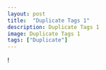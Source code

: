 ```yaml
---
layout: post
title:  "Duplicate Tags 1"
description: Duplicate Tags 1
image: Duplicate Tags 1
tags: ["Duplicate"]
---
```


!
